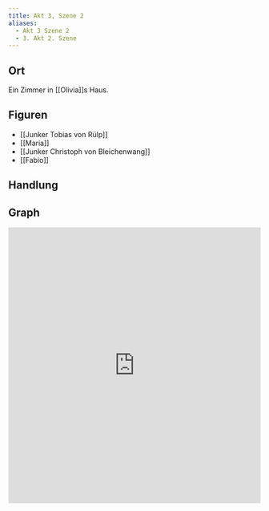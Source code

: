 ```yaml
---
title: Akt 3, Szene 2
aliases:
  - Akt 3 Szene 2
  - 3. Akt 2. Szene
---
```

## Ort
Ein Zimmer in [[Olivia]]s Haus.

## Figuren
- [[Junker Tobias von Rülp]]
- [[Maria]]
- [[Junker Christoph von Bleichenwang]]
- [[Fabio]]

## Handlung

## Graph
<iframe src="https://catchears.github.io/was-ihr-wollt-graphs/act-3/act-3-scene-2-dark" width=100% height=550 style="border: 0;"></iframe>

